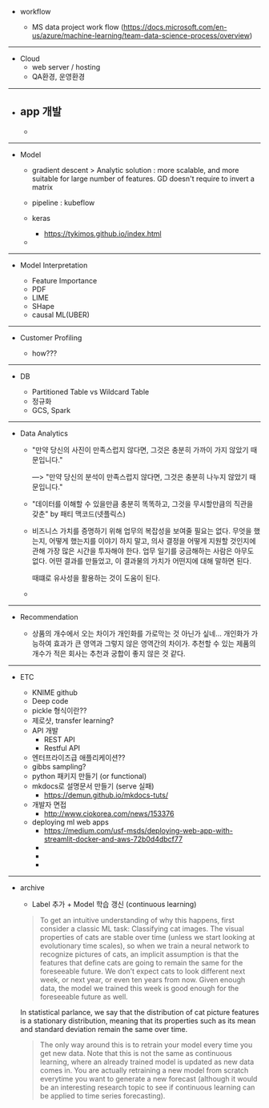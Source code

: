 - workflow

  - MS data project work flow (https://docs.microsoft.com/en-us/azure/machine-learning/team-data-science-process/overview)

------------------------------------------------------
- Cloud
  - web server / hosting
  - QA환경, 운영환경
  
------------------------------------------------------
- app 개발
  - 
  - 

------------------------------------------------------
- Model

  - gradient descent > Analytic solution : more scalable, and more suitable for large number of features.
  GD doesn't require to invert a matrix
  
  - pipeline : kubeflow
  - keras
    - https://tykimos.github.io/index.html
  - 
------------------------------------------------------
- Model Interpretation

  - Feature Importance <br>
  - PDF 
  - LIME
  - SHape
  - causal ML(UBER)
  
------------------------------------------------------  
- Customer Profiling 

  - how???

------------------------------------------------------
- DB

  - Partitioned Table vs Wildcard Table
  - 정규화 
  - GCS, Spark
  
------------------------------------------------------
- Data Analytics
  
  - "만약 당신의 사진이 만족스럽지 않다면, 그것은 충분히 가까이 가지 않았기 때문입니다." 
  
    —> "만약 당신의 분석이 만족스럽지 않다면, 그것은 충분히 나누지 않았기 때문입니다."

  - "데이터를 이해할 수 있을만큼 충분히 똑똑하고, 그것을 무시할만큼의 직관을 갖춘" by 패티 맥코드(넷플릭스)

  - 비즈니스 가치를 증명하기 위해 업무의 복잡성을 보여줄 필요는 없다. 무엇을 했는지, 어떻게 했는지를 이야기 하지 말고,
    의사 결정을 어떻게 지원할 것인지에 관해 가장 많은 시간을 투자해야 한다. 업무 일기를 궁금해하는 사람은 아무도 없다. 
    어떤 결과를 만들었고, 이 결과물의 가치가 어떤지에 대해 말하면 된다.
    
    때떄로 유사성을 활용하는 것이 도움이 된다.
    
  - 
------------------------------------------------------
- Recommendation

  - 상품의 개수에서 오는 차이가 개인화를 가로막는 것 아닌가 싶네...
    개인화가 가능하여 효과가 큰 영역과 그렇지 않은 영역간의 차이가.
    추천할 수 있는 제품의 개수가 적은 회사는 추천과 궁합이 좋지 않은 것 같다.
 
------------------------------------------------------  
- ETC

  - KNIME github
  - Deep code
  - pickle 형식이란??
  - 제로샷, transfer learning?
  - API 개발
    - REST API
    - Restful API 
  - 엔터프라이즈급 애플리케이션??
  - gibbs sampling?
  - python 패키지 만들기 (or functional)
  - mkdocs로 설명문서 만들기 (serve 실패)
    - https://demun.github.io/mkdocs-tuts/
  - 개발자 면접
    - http://www.ciokorea.com/news/153376
  - deploying ml web apps
    - https://medium.com/usf-msds/deploying-web-app-with-streamlit-docker-and-aws-72b0d4dbcf77
    - 
    - 
    - 
  
------------------------------------------------------
- archive

  - Label 추가 + Model 학습 갱신 (continuous learning) <br>
  
  > To get an intuitive understanding of why this happens, first consider a classic ML task: Classifying cat images. 
  The visual properties of cats are stable over time (unless we start looking at evolutionary time scales),
  so when we train a neural network to recognize pictures of cats, an implicit assumption is that the features 
  that define cats are going to remain the same for the foreseeable future. We don’t expect cats to look different next week,
  or next year, or even ten years from now. Given enough data, the model we trained this week is good enough for the foreseeable
  future as well.
  
  In statistical parlance, we say that the distribution of cat picture features is a stationary distribution,
  meaning that its properties such as its mean and standard deviation remain the same over time.
    
  > The only way around this is to retrain your model every time you get new data. 
  Note that this is not the same as continuous learning, where an already trained model is updated as new data comes in.
  You are actually retraining a new model from scratch everytime you want to generate a new forecast
  (although it would be an interesting research topic to see if continuous learning can be applied to time series forecasting).
    
